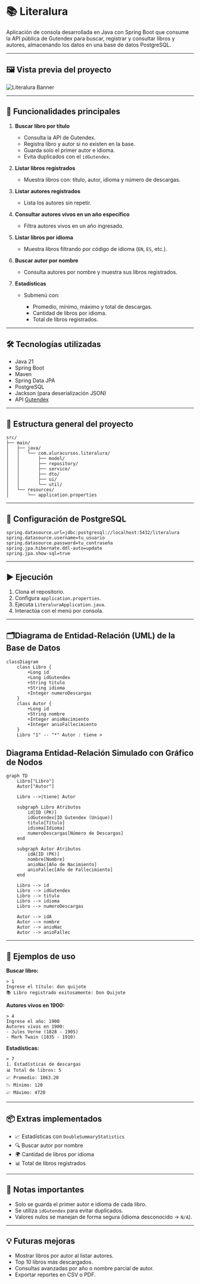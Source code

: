 # 📚 Literalura

Aplicación de consola desarrollada en Java con Spring Boot que consume la API pública de Gutendex para buscar, registrar y consultar libros y autores, almacenando los datos en una base de datos PostgreSQL.

---

## 🖼️ Vista previa del proyecto

![Literalura Banner](assets/bibliotecaDigital.jpg)

---

## 🚀 Funcionalidades principales

1. **Buscar libro por título**

    * Consulta la API de Gutendex.
    * Registra libro y autor si no existen en la base.
    * Guarda solo el primer autor e idioma.
    * Evita duplicados con el `idGutendex`.

2. **Listar libros registrados**

    * Muestra libros con: título, autor, idioma y número de descargas.

3. **Listar autores registrados**

    * Lista los autores sin repetir.

4. **Consultar autores vivos en un año específico**

    * Filtra autores vivos en un año ingresado.

5. **Listar libros por idioma**

    * Muestra libros filtrando por código de idioma (`EN`, `ES`, etc.).

6. **Buscar autor por nombre**

    * Consulta autores por nombre y muestra sus libros registrados.

7. **Estadísticas**

    * Submenú con:

        * Promedio, mínimo, máximo y total de descargas.
        * Cantidad de libros por idioma.
        * Total de libros registrados.

---

## 🛠️ Tecnologías utilizadas

* Java 21
* Spring Boot
* Maven
* Spring Data JPA
* PostgreSQL
* Jackson (para deserialización JSON)
* API [Gutendex](https://gutendex.com/)

---

## 🧩 Estructura general del proyecto

```
src/
├── main/
│   ├── java/
│   │   └── com.aluracursos.literalura/
│   │       ├── model/
│   │       ├── repository/
│   │       ├── service/
│   │       ├── dto/
│   │       ├── ui/
│   │       └── util/
│   └── resources/
│       └── application.properties
```

---

## 🐘 Configuración de PostgreSQL

```properties
spring.datasource.url=jdbc:postgresql://localhost:5432/literalura
spring.datasource.username=tu_usuario
spring.datasource.password=tu_contraseña
spring.jpa.hibernate.ddl-auto=update
spring.jpa.show-sql=true
```

---

## ▶️ Ejecución

1. Clona el repositorio.
2. Configura `application.properties`.
3. Ejecuta `LiteraluraApplication.java`.
4. Interactúa con el menú por consola.

---

## 🗂️Diagrama de Entidad-Relación (UML) de la Base de Datos

```mermaid
classDiagram
    class Libro {
        +Long id
        +Long idGutendex
        +String titulo
        +String idioma
        +Integer numeroDescargas
    }
    class Autor {
        +Long id
        +String nombre
        +Integer anioNacimiento
        +Integer anioFallecimiento
    }
    Libro "1" -- "*" Autor : tiene >

```
## Diagrama Entidad-Relación Simulado con Gráfico de Nodos

```mermaid
graph TD
    Libro["Libro"]
    Autor["Autor"]

    Libro -->|tiene| Autor

    subgraph Libro Atributos
        id[ID (PK)]
        idGutendex[ID Gutendex (Unique)]
        titulo[Título]
        idioma[Idioma]
        numeroDescargas[Número de Descargas]
    end

    subgraph Autor Atributos
        idA[ID (PK)]
        nombre[Nombre]
        anioNac[Año de Nacimiento]
        anioFallec[Año de Fallecimiento]
    end

    Libro --> id
    Libro --> idGutendex
    Libro --> titulo
    Libro --> idioma
    Libro --> numeroDescargas

    Autor --> idA
    Autor --> nombre
    Autor --> anioNac
    Autor --> anioFallec
```

---

## 📝 Ejemplos de uso

**Buscar libro:**

```
> 1
Ingrese el título: don quijote
📚 Libro registrado exitosamente: Don Quijote
```

**Autores vivos en 1900:**

```
> 4
Ingrese el año: 1900
Autores vivos en 1900:
- Jules Verne (1828 - 1905)
- Mark Twain (1835 - 1910)
```

**Estadísticas:**

```
> 7
1. Estadísticas de descargas
📊 Total de libros: 5
📈 Promedio: 1863.20
📉 Mínimo: 120
📈 Máximo: 4720
```

---

## 📦 Extras implementados

* 📈 Estadísticas con `DoubleSummaryStatistics`
* 🔍 Buscar autor por nombre
* 🌍 Cantidad de libros por idioma
* 📊 Total de libros registrados

---

## 🧠 Notas importantes

* Solo se guarda el primer autor e idioma de cada libro.
* Se utiliza `idGutendex` para evitar duplicados.
* Valores nulos se manejan de forma segura (idioma desconocido → `N/A`).

---

## 💡 Futuras mejoras

* Mostrar libros por autor al listar autores.
* Top 10 libros más descargados.
* Consultas avanzadas por año o nombre parcial de autor.
* Exportar reportes en CSV o PDF.
